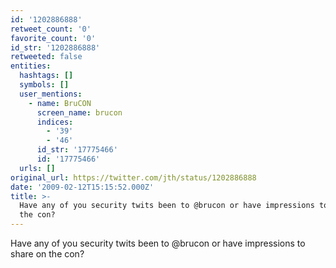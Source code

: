 ```yaml
---
id: '1202886888'
retweet_count: '0'
favorite_count: '0'
id_str: '1202886888'
retweeted: false
entities:
  hashtags: []
  symbols: []
  user_mentions:
    - name: BruCON
      screen_name: brucon
      indices:
        - '39'
        - '46'
      id_str: '17775466'
      id: '17775466'
  urls: []
original_url: https://twitter.com/jth/status/1202886888
date: '2009-02-12T15:15:52.000Z'
title: >-
  Have any of you security twits been to @brucon or have impressions to share on
  the con?
---
```


Have any of you security twits been to @brucon or have impressions to share on the con?